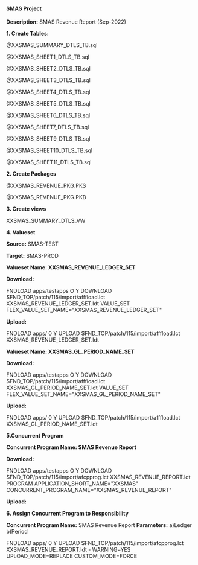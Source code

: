 #### SMAS Project

**Description:** SMAS Revenue Report (Sep-2022)


**1. Create Tables:**

@XXSMAS_SUMMARY_DTLS_TB.sql

@XXSMAS_SHEET1_DTLS_TB.sql

@XXSMAS_SHEET2_DTLS_TB.sql

@XXSMAS_SHEET3_DTLS_TB.sql

@XXSMAS_SHEET4_DTLS_TB.sql

@XXSMAS_SHEET5_DTLS_TB.sql

@XXSMAS_SHEET6_DTLS_TB.sql

@XXSMAS_SHEET7_DTLS_TB.sql

@XXSMAS_SHEET9_DTLS_TB.sql

@XXSMAS_SHEET10_DTLS_TB.sql

@XXSMAS_SHEET11_DTLS_TB.sql

**2. Create Packages**

@XXSMAS_REVENUE_PKG.PKS

@XXSMAS_REVENUE_PKG.PKB

**3. Create views**

XXSMAS_SUMMARY_DTLS_VW

**4. Valueset**

   **Source:** SMAS-TEST
   
   **Target:** SMAS-PROD

   **Valueset Name: XXSMAS_REVENUE_LEDGER_SET**
   
   **Download:**
   
   FNDLOAD apps/testapps O Y DOWNLOAD $FND_TOP/patch/115/import/afffload.lct XXSMAS_REVENUE_LEDGER_SET.ldt VALUE_SET FLEX_VALUE_SET_NAME="XXSMAS_REVENUE_LEDGER_SET"
   
   **Upload:**
   
   FNDLOAD apps/<pwd> 0 Y UPLOAD $FND_TOP/patch/115/import/afffload.lct XXSMAS_REVENUE_LEDGER_SET.ldt
   
   **Valueset Name: XXSMAS_GL_PERIOD_NAME_SET**
   
   **Download:**
   
   FNDLOAD apps/testapps O Y DOWNLOAD $FND_TOP/patch/115/import/afffload.lct XXSMAS_GL_PERIOD_NAME_SET.ldt VALUE_SET FLEX_VALUE_SET_NAME="XXSMAS_GL_PERIOD_NAME_SET"
   
   **Upload:**
   
   FNDLOAD apps/<pwd> 0 Y UPLOAD $FND_TOP/patch/115/import/afffload.lct XXSMAS_GL_PERIOD_NAME_SET.ldt


**5.Concurrent Program**

   **Concurrent Program Name: SMAS Revenue Report**
   
   **Download:**
   
   FNDLOAD apps/testapps O Y DOWNLOAD $FND_TOP/patch/115/import/afcpprog.lct XXSMAS_REVENUE_REPORT.ldt PROGRAM APPLICATION_SHORT_NAME="XXSMAS" CONCURRENT_PROGRAM_NAME="XXSMAS_REVENUE_REPORT"
   
   **Upload:**
  
 **6. Assign Concurrent Program to Responsibility**
  
  **Concurrent Program Name:** SMAS Revenue Report
  **Parameters:**
  a)Ledger
  b)Period
   
   FNDLOAD apps/<Pwd> 0 Y UPLOAD $FND_TOP/patch/115/import/afcpprog.lct XXSMAS_REVENUE_REPORT.ldt - WARNING=YES UPLOAD_MODE=REPLACE CUSTOM_MODE=FORCE
